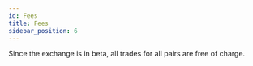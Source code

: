 ```yaml
---
id: Fees
title: Fees
sidebar_position: 6
---
```


Since the exchange is in beta, all trades for all pairs are free of charge.
